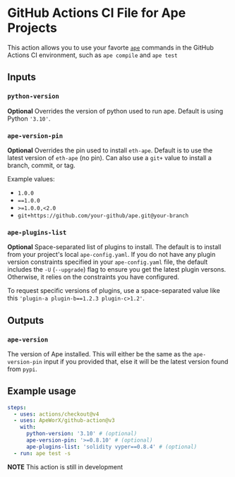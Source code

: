 # GitHub Actions CI File for Ape Projects

This action allows you to use your favorte [`ape`](https://github.com/ApeWorX/ape) commands in the GitHub Actions CI environment, such as `ape compile` and `ape test`

## Inputs

### `python-version`

**Optional** Overrides the version of python used to run ape.
Default is using Python `'3.10'`.

### `ape-version-pin`

**Optional** Overrides the pin used to install `eth-ape`.
Default is to use the latest version of `eth-ape` (no pin).
Can also use a `git+` value to install a branch, commit, or tag.

Example values:

- `1.0.0`
- `==1.0.0`
- `>=1.0.0,<2.0`
- `git+https://github.com/your-github/ape.git@your-branch`

### `ape-plugins-list`

**Optional** Space-separated list of plugins to install.
The default is to install from your project's local `ape-config.yaml`.
If you do not have any plugin version constraints specified in your `ape-config.yaml` file, the default includes the `-U` (`--upgrade`) flag to ensure you get the latest plugin versons.
Otherwise, it relies on the constraints you have configured.

To request specific versions of plugins, use a space-separated value like this `'plugin-a plugin-b==1.2.3 plugin-c>1.2'`.

## Outputs

### `ape-version`

The version of Ape installed.
This will either be the same as the `ape-version-pin` input if you provided that, else it will be the latest version found from `pypi`.

## Example usage

```yaml
steps:
  - uses: actions/checkout@v4
  - uses: ApeWorX/github-action@v3
    with:
      python-version: '3.10' # (optional)
      ape-version-pin: '>=0.8.10' # (optional)
      ape-plugins-list: 'solidity vyper==0.8.4' # (optional)
  - run: ape test -s
```

**NOTE** This action is still in development
